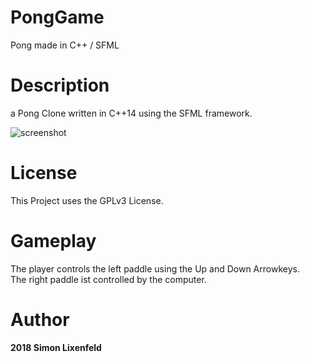 # PongGame
Pong made in C++ / SFML

# Description
a Pong Clone written in C++14 using the SFML framework. </br>

![screenshot](https://github.com/slxfld/PongGame/blob/master/DATA/screenshot.png)

# License
This Project uses the GPLv3 License.

# Gameplay
The player controls the left paddle using the Up and Down Arrowkeys. </br>
The right paddle ist controlled by the computer.</br>

# Author
**2018 Simon Lixenfeld**
